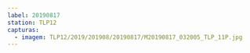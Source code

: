 ```yaml
---
label: 20190817
station: TLP12
capturas:
  - imagem: TLP12/2019/201908/20190817/M20190817_032005_TLP_11P.jpg
---
```

